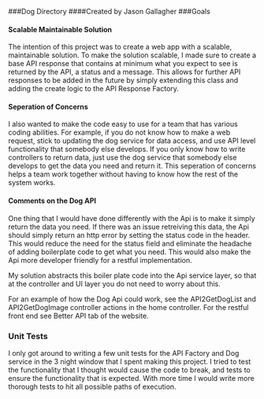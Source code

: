 ###Dog Directory
####Created by Jason Gallagher
###Goals
#### Scalable Maintainable Solution
The intention of this project was to create a web app with a scalable, maintainable solution. To make the solution scalable, I made sure to create a base API response that contains at minimum what you expect to see is returned by the API, a status and a message. This allows for further API responses to be added in the future by simply extending this class and adding the create logic to the API Response Factory.



#### Seperation of Concerns
I also wanted to make the code easy to use for a team that has various coding abilities. For example, if you do not know how to make a web request, stick to updating the dog service for data access, and use API level functionality that somebody else develops. If you only know how to write controllers to return data, just use the dog service that somebody else develops to get the data you need and return it. This seperation of concerns helps a team work together without having to know how the rest of the system works.

#### Comments on the Dog API
One thing that I would have done differently with the Api is to make it simply return the data you need. If there was an issue retreiving this data, the Api should simply return an http error by setting the status code in the header. This would reduce the need for the status field and eliminate the headache of adding boilerplate code to get what you need. This would also make the Api more developer friendly for a restful implementation.

My solution abstracts this boiler plate code into the Api service layer, so that at the controller and UI layer you do not need to worry about this.

For an example of how the Dog Api could work, see the API2GetDogList and API2GetDogImage controller actions in the home controller. For the restful front end see Better API tab of the website.

### Unit Tests
I only got around to writing a few unit tests for the API Factory and Dog service in the 3 night window that I spent making this project. I tried to test the functionality that I thought would cause the code to break, and tests to ensure the functionality that is expected. With more time I would write more thorough tests to hit all possible paths of execution.